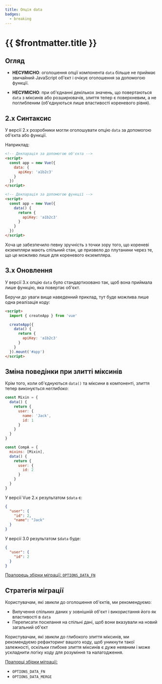 ```yaml
---
title: Опція data
badges:
  - breaking
---
```


# {{ $frontmatter.title }} <MigrationBadges :badges="$frontmatter.badges" />

## Огляд

- **НЕСУМІСНО**: оголошення опції компонента `data` більше не приймає звичайний JavaScript об'єкт і очікує оголошення за допомогою функції.

- **НЕСУМІСНО**: при об'єднанні декількох значень, що повертаються `data` з міксинів або розширювачів, злиття тепер є поверхневим, а не поглибленим (об'єднуються лише властивості кореневого рівня).

## 2.x Синтаксис

У версії 2.x розробники могли оголошувати опцію `data` за допомогою об'єкта або функції.

Наприклад:

```html
<!-- Декларація за допомогою об'єкта -->
<script>
  const app = new Vue({
    data: {
      apiKey: 'a1b2c3'
    }
  })
</script>

<!-- Декларація за допомогою функції -->
<script>
  const app = new Vue({
    data() {
      return {
        apiKey: 'a1b2c3'
      }
    }
  })
</script>
```

Хоча це забезпечило певну зручність з точки зору того, що кореневі екземпляри мають спільний стан, це призвело до плутанини через те, що це можливо лише для кореневого екземпляра.

## 3.x Оновлення

У версії 3.x опцію `data` було стандартизовано так, щоб вона приймала лише функцію, яка повертає об'єкт.

Беручи до уваги вище наведенний приклад, тут буде можлива лише одна реалізація коду:

```html
<script>
  import { createApp } from 'vue'

  createApp({
    data() {
      return {
        apiKey: 'a1b2c3'
      }
    }
  }).mount('#app')
</script>
```

## Зміна поведінки при злитті міксинів

Крім того, коли об'єднуються `data()` та міксини в компоненті, злиття тепер виконується *неглибоко*:

```js
const Mixin = {
  data() {
    return {
      user: {
        name: 'Jack',
        id: 1
      }
    }
  }
}

const CompA = {
  mixins: [Mixin],
  data() {
    return {
      user: {
        id: 2
      }
    }
  }
}
```

У версії Vue 2.x результатом `$data` є:

```json
{
  "user": {
    "id": 2,
    "name": "Jack"
  }
}
```

У версії 3.0 результатом `$data` буде:

```json
{
  "user": {
    "id": 2
  }
}
```

[Прапорець збірки міграції: `OPTIONS_DATA_FN`](../migration-build.html#compat-configuration)

## Стратегія міграції

Користувачам, які звикли до оголошення об'єктів, ми рекомендуємо:

- Вилучення спільних даних у зовнішній об'єкт і використання його як властивості в `data`
- Переписати посилання на спільні дані, щоб вони вказували на новий загальний об'єкт

Користувачам, які звикли до глибокого злиття міксинів, ми рекомендуємо рефакторинг вашого коду, щоб уникнути такої залежності, оскільки глибоке злиття міксинів є дуже неявним і може ускладнити логіку коду для розуміння та налагодження.

[Прапорці збірки міграції:](../migration-build.html#compat-configuration)

- `OPTIONS_DATA_FN`
- `OPTIONS_DATA_MERGE`
